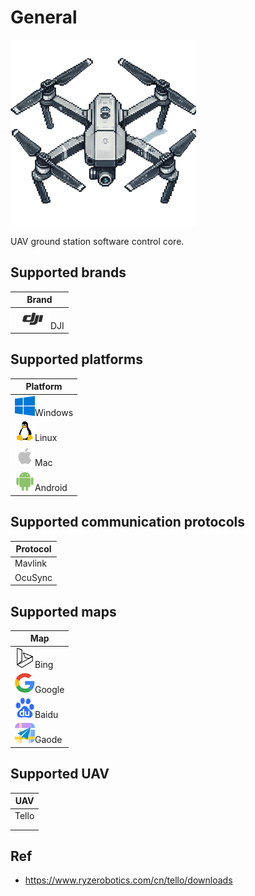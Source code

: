 # General
![](imgs\uav.png)

UAV ground station software control core.

## Supported brands

| Brand                |
| -------------------- |
| ![](imgs\dji.png)DJI |



## Supported platforms

| Platform                     |
| ---------------------------- |
| ![](imgs\windows.png)Windows |
| ![](imgs\linux.png)Linux     |
| ![](imgs\mac.png)Mac         |
| ![](imgs\android.png)Android |



## Supported communication protocols

| Protocol |
| -------- |
| Mavlink  |
| OcuSync  |



## Supported maps

| Map                        |
| -------------------------- |
| ![](imgs\Bing.png)Bing     |
| ![](imgs\google.png)Google |
| ![](imgs\Baidu.png)Baidu   |
| ![](imgs\Gaode.png)Gaode   |



## Supported UAV

| UAV   |
| ----- |
| Tello |
|       |
|       |



## Ref

- https://www.ryzerobotics.com/cn/tello/downloads
